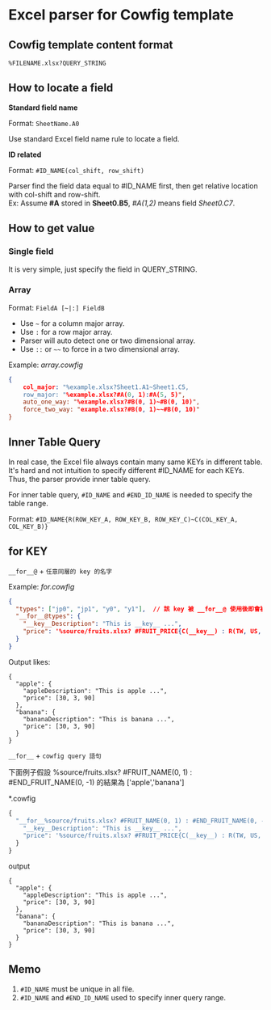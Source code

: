 Excel parser for Cowfig template
================================

Cowfig template content format
------------------------------

```
%FILENAME.xlsx?QUERY_STRING
```



How to locate a field
---------------------

__Standard field name__

Format: `SheetName.A0`  

Use standard Excel field name rule to locate a field.

__ID related__

Format: `#ID_NAME(col_shift, row_shift)`  

Parser find the field data equal to #ID_NAME first, 
then get relative location with col-shift and row-shift.  
Ex: Assume __#A__ stored in __Sheet0.B5__, _#A(1,2)_ means field _Sheet0.C7_.



How to get value
----------------

### Single field ###

It is very simple, just specify the field in QUERY_STRING.

### Array ###

Format: `FieldA [~|:] FieldB`

-   Use `~` for a column major array.  
-   Use `:` for a row major array.  
-   Parser will auto detect one or two dimensional array.
-   Use `::` or `~~` to force in a two dimensional array.

Example: _array.cowfig_
``` json 
{
    col_major: "%example.xlsx?Sheet1.A1~Sheet1.C5,
    row_major: "%example.xlsx?#A(0, 1):#A(5, 5)",
    auto_one_way: "%example.xlsx?#B(0, 1)~#B(0, 10)",
    force_two_way: "example.xlsx?#B(0, 1)~~#B(0, 10)"
}
```



Inner Table Query
-----------------

In real case, the Excel file always contain many same KEYs in different table.
It's hard and not intuition to specify different #ID_NAME for each KEYs.
Thus, the parser provide inner table query.

For inner table query, `#ID_NAME` and `#END_ID_NAME` is needed to specify the table range.

Format: `#ID_NAME{R(ROW_KEY_A, ROW_KEY_B, ROW_KEY_C)~C(COL_KEY_A, COL_KEY_B)}` 



for KEY
-------

`__for__@` + `任意同層的 key 的名字`

Example: _for.cowfig_
``` json
{ 
  "types": ["jp0", "jp1", "y0", "y1"],  // 該 key 被 __for__@ 使用後即會被刪除
  "__for__@types": {
    "__key__Description": "This is __key__ ...", 
    "price": '%source/fruits.xlsx? #FRUIT_PRICE{C(__key__) : R(TW, US, JP)}'
  }
}
```

Output likes:
```
{ 
  "apple": {
    "appleDescription": "This is apple ...", 
    "price": [30, 3, 90]
  },
  "banana": {
    "bananaDescription": "This is banana ...", 
    "price": [30, 3, 90]
  }
}
```


`__for__` + `cowfig query 語句`

下面例子假設 %source/fruits.xlsx? #FRUIT_NAME(0, 1) : #END_FRUIT_NAME(0, -1) 的結果為 ['apple','banana']

*.cowfig

``` javascript
{ 
  "__for__%source/fruits.xlsx? #FRUIT_NAME(0, 1) : #END_FRUIT_NAME(0, -1)": {
    "__key__Description": "This is __key__ ...", 
    "price": '%source/fruits.xlsx? #FRUIT_PRICE{C(__key__) : R(TW, US, JP)}'
  }
}
```

output

```
{ 
  "apple": {
    "appleDescription": "This is apple ...", 
    "price": [30, 3, 90]
  },
  "banana": {
    "bananaDescription": "This is banana ...", 
    "price": [30, 3, 90]
  }
}
```



Memo
----

1.  `#ID_NAME` must be unique in all file.
2.  `#ID_NAME` and `#END_ID_NAME` used to specify inner query range.
